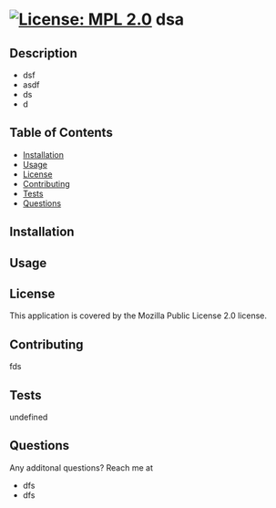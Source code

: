 # [![License: MPL 2.0](https://img.shields.io/badge/License-MPL_2.0-brightgreen.svg)](https://opensource.org/licenses/MPL-2.0) dsa

## Description

- dsf
- asdf
- ds
- d

## Table of Contents

 

 
- [Installation](#installation)
- [Usage](#usage)
- [License](#license)
- [Contributing](#contributing)
- [Tests](#tests)
- [Questions](#questions)

## Installation



## Usage



## License

This application is covered by the Mozilla Public License 2.0 license.

## Contributing

fds

## Tests

undefined

## Questions

Any additonal questions? Reach me at

- dfs
- dfs